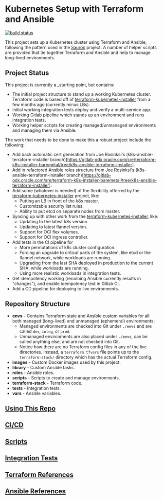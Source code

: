 # Kubernetes Setup with Terraform and Ansible

[![build status](https://gitlab-odx.oracle.com/sre/k8s-terraform-ansible/badges/master/build.svg)](https://gitlab-odx.oracle.com/sre/k8s-terraform-ansible/commits/master)

This project sets up a Kubernetes cluster using Terraform and Ansible, following the pattern used in the 
[Sauron](https://gitlab-odx.oracle.com/sre/sauron) project.  A number of helper scripts are provided that tie
together Terraform and Ansible and help to manage long-lived environments.

## Project Status

This project is currently a _starting point, but contains:
- The initial project structure to stand up a working Kubernetes cluster.  Terraform code is based off of [terraform-kubernetes-installer](https://github.com/oracle/terraform-kubernetes-installer)
from a few months ago (currently minus LBs).
- Initial working integration tests deploy and verify a multi-service app.
- Working Gitlab pipeline which stands up an environment and runs integration tests.
- Working helper scripts for creating managed/unmanaged environments and managing them via Ansible. 

The work that needs to be done to make this a robust project include the following:
- Add back automatic cert generation from Joe Rosinksi's (k8s-ansible-terraform-installer branch)[https://gitlab-odx.oracle.com/sre/terraform-k8s-installer-baremetal/tree/k8s-ansible-terraform-installer]. 
- Add in refactored Ansible roles structure from Joe Rosinksi's (k8s-ansible-terraform-installer branch)[https://gitlab-odx.oracle.com/sre/terraform-k8s-installer-baremetal/tree/k8s-ansible-terraform-installer].
- Add some (whatever is needed) of the flexibility offerred by the [terraform-kubernetes-installer](https://github.com/oracle/terraform-kubernetes-installer)
project, like:
  - Putting an LB in front of the k8s master.
  - Customizable security list rules.
  - Ability to put etcd on separate nodes from master.
- Syncing up with other work from the [terraform-kubernetes-installer](https://github.com/oracle/terraform-kubernetes-installer), like:
   - Updating to the latest k8s version.
   - Updating to latest flannel version.
   - Support for OCI flex volumes.
   - Support for OCI ingress controller.
- Add tests in the CI pipeline for
  - More permutations of k8s cluster configuration.
  - Forcing an upgrade to critical parts of the system, like etcd or the flannel network, while workloads are running.
  - Upgrading from the last SHA deployed in production to the current SHA, while workloads are running.
  - Using more realistic workloads in integration tests.
- Get idempotency working (rerunning Ansible currently results in "changes"), and enable idempotency test in Gitlab CI.
- Add a CD pipeline for deploying to live environments.

## Repository Structure

* **envs** - Contains Terraform state and Ansible custom variables for all both managed (long-lived) and unmanaged
(ephemeral) environments:
  * Managed environments are checked into Git under `./envs` and are called `dev`, `integ`, or `prod`.  
  * Unmanaged environments are also placed under `./envs`, can be called anything else, and are not checked into Git. 
  * Notice how there are no Terraform config files in any of the live directories. Instead, a `terraform.tfvars` 
  file points up to the `terraform-stack/` directory which has the actual Terraform config.
* **images** - Custom Docker images used by this project.
* **library** - Custom Ansible tasks.
* **roles** - Ansible roles.
* **scripts** - Scripts to create and manage environments.
* **terraform-stack** - Terraform code.
* **tests** - Integration tests.
* **vars** - Ansible variables.

## [Using This Repo](docs/usage.md)

## [CI/CD](docs/ci-cd.md)

## [Scripts](docs/scripts.md)

## [Integration Tests](tests/README.md)

## [Terraform References](docs/terraform.md)

## [Ansible References](docs/ansible.md)
